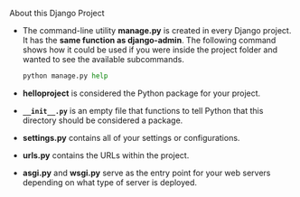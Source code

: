About this Django Project

* The command-line utility **manage.py** is created in every Django project. It has the **same function as django-admin**. The following command shows how it could be used if you were inside the project folder and wanted to see the available subcommands.


    ```python
    python manage.py help
    ```

* **helloproject** is considered the Python package for your project.

* **`__init__.py`** is an empty file that functions to tell Python that this directory should be considered a package.

* **settings.py** contains all of your settings or configurations.

* **urls.py** contains the URLs within the project.

* **asgi.py** and **wsgi.py** serve as the entry point for your web servers depending on what type of server is deployed.
